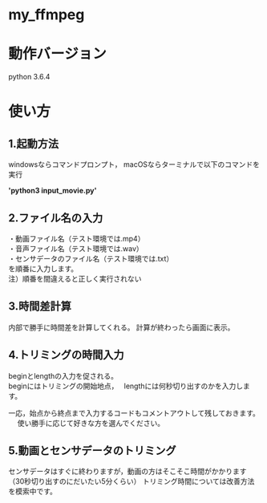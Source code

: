 # my_ffmpeg

# 動作バージョン
python 3.6.4

# 使い方
## 1.起動方法
windowsならコマンドプロンプト，
macOSならターミナルで以下のコマンドを実行

**'python3 input_movie.py'**

## 2.ファイル名の入力
・動画ファイル名（テスト環境では.mp4）  
・音声ファイル名（テスト環境では.wav）  
・センサデータのファイル名（テスト環境では.txt）  
を順番に入力します。  
注）順番を間違えると正しく実行されない 

## 3.時間差計算
内部で勝手に時間差を計算してくれる。 
計算が終わったら画面に表示。

## 4.トリミングの時間入力
beginとlengthの入力を促される。  
beginにはトリミングの開始地点，  
lengthには何秒切り出すのかを入力します。  

一応，始点から終点まで入力するコードもコメントアウトして残しておきます。 　
使い勝手に応じて好きな方を選んでください。

## 5.動画とセンサデータのトリミング
センサデータはすぐに終わりますが，動画の方はそこそこ時間がかかります（30秒切り出すのにだいたい5分くらい）
トリミング時間については改善方法を模索中です。
